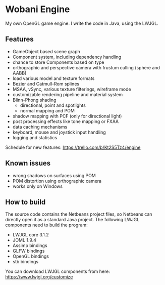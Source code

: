 # Wobani Engine
My own OpenGL game engine. I write the code in Java, using the LWJGL.

## Features
- GameObject based scene graph
- Component system, including dependency handling
- chance to store Components based on type
- orthographic and perspective camera with frustum culling (sphere and AABB)
- load various model and texture formats
- Bezier and Catmull-Rom splines
- MSAA, vSync, various texture filterings, wireframe mode
- customizable rendering pipeline and material system
- Blinn-Phong shading
  - directional, point and spotlights
  - normal mapping and POM
- shadow mapping with PCF (only for directional light)
- post processing effects like tone mapping or FXAA
- data caching mechanisms
- keyboard, mouse and joystick input handling
- logging and statistics

Schedule for new features: https://trello.com/b/Kt2S5Tz4/engine

## Known issues
- wrong shadows on surfaces using POM
- POM distortion using orthographic camera
- works only on Windows

## How to build
The source code contains the Netbeans project files, so Netbeans can directly open it as a standard Java project. The following LWJGL components need to build the program:
- LWJGL core 3.1.2
- JOML 1.9.4
- Assimp bindings
- GLFW bindings
- OpenGL bindings
- stb bindings

You can download LWJGL components from here: https://www.lwjgl.org/customize
